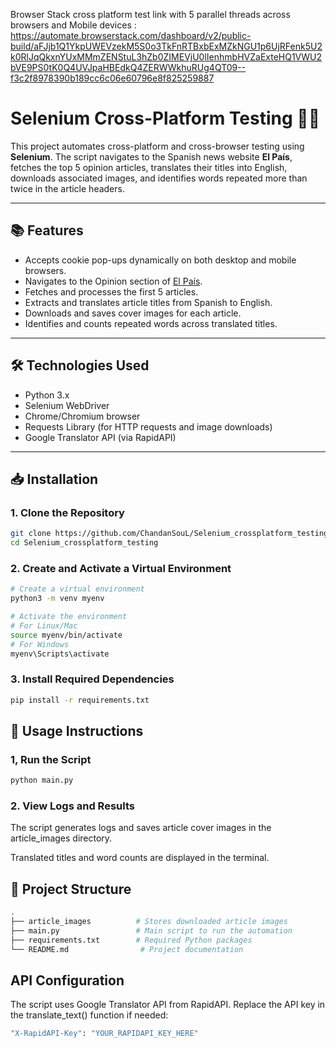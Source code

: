 Browser Stack cross platform test link with 5 parallel threads across browsers and Mobile devices : https://automate.browserstack.com/dashboard/v2/public-build/aFJjb1Q1YkpUWEVzekM5S0o3TkFnRTBxbExMZkNGU1p6UjRFenk5U2k0RlJqQkxnYUxMMmZENStuL3hZb0ZIMEVjU0lIenhmbHVZaExteHQ1VWU2bVE9PS0tK0Q4UVJpaHBEdkQ4ZERWWkhuRUg4QT09--f3c2f8978390b189cc6c06e60796e8f825259887

# Selenium Cross-Platform Testing 🧪🌐

This project automates cross-platform and cross-browser testing using **Selenium**. The script navigates to the Spanish news website **El País**, fetches the top 5 opinion articles, translates their titles into English, downloads associated images, and identifies words repeated more than twice in the article headers.

---

## 📚 **Features**
- Accepts cookie pop-ups dynamically on both desktop and mobile browsers.
- Navigates to the Opinion section of [El País](https://elpais.com/).
- Fetches and processes the first 5 articles.
- Extracts and translates article titles from Spanish to English.
- Downloads and saves cover images for each article.
- Identifies and counts repeated words across translated titles.

---

## 🛠️ **Technologies Used**
- Python 3.x
- Selenium WebDriver
- Chrome/Chromium browser
- Requests Library (for HTTP requests and image downloads)
- Google Translator API (via RapidAPI)

---

## 📥 **Installation**

### 1. Clone the Repository
```bash
git clone https://github.com/ChandanSouL/Selenium_crossplatform_testing.git
cd Selenium_crossplatform_testing
```
### 2. Create and Activate a Virtual Environment
``` bash
# Create a virtual environment
python3 -m venv myenv

# Activate the environment
# For Linux/Mac
source myenv/bin/activate
# For Windows
myenv\Scripts\activate
```
### 3. Install Required Dependencies
```bash
pip install -r requirements.txt
```
## 🚀 Usage Instructions

### 1, Run the Script
```bash
python main.py
```
### 2. View Logs and Results
The script generates logs and saves article cover images in the article_images directory.

Translated titles and word counts are displayed in the terminal.
## 📂 Project Structure
```bash
.
├── article_images          # Stores downloaded article images
├── main.py                 # Main script to run the automation
├── requirements.txt        # Required Python packages
└── README.md                # Project documentation
```
##  API Configuration
The script uses Google Translator API from RapidAPI.
Replace the API key in the translate_text() function if needed:
```bash
"X-RapidAPI-Key": "YOUR_RAPIDAPI_KEY_HERE"
```


